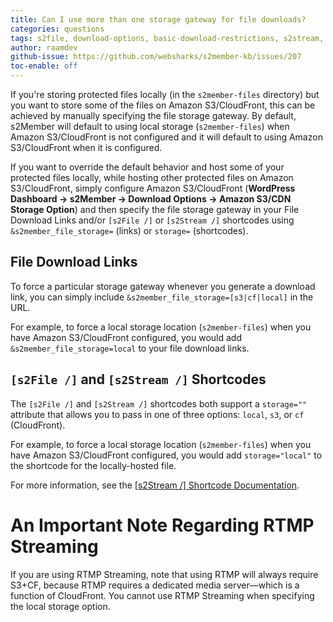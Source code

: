 ```yaml
---
title: Can I use more than one storage gateway for file downloads?
categories: questions
tags: s2file, download-options, basic-download-restrictions, s2stream, rtmp
author: raamdev
github-issue: https://github.com/websharks/s2member-kb/issues/207
toc-enable: off
---
```


If you're storing protected files locally (in the `s2member-files` directory) but you want to store some of the files on Amazon S3/CloudFront, this can be achieved by manually specifying the file storage gateway. By default, s2Member will default to using local storage (`s2member-files`) when Amazon S3/CloudFront is not configured and it will default to using Amazon S3/CloudFront when it is configured.

If you want to override the default behavior and host some of your protected files locally, while hosting other protected files on Amazon S3/CloudFront, simply configure Amazon S3/CloudFront (**WordPress Dashboard → s2Member → Download Options → Amazon S3/CDN Storage Option**) and then specify the file storage gateway in your File Download Links and/or `[s2File /]` or `[s2Stream /]` shortcodes using `&s2member_file_storage=` (links) or `storage=` (shortcodes).

## File Download Links
 
To force a particular storage gateway whenever you generate a download link, you can simply include `&s2member_file_storage=[s3|cf|local]` in the URL. 

For example, to force a local storage location (`s2member-files`) when you have Amazon S3/CloudFront configured, you would add `&s2member_file_storage=local` to your file download links.

## `[s2File /]` and `[s2Stream /]` Shortcodes

The `[s2File /]` and `[s2Stream /]` shortcodes both support a `storage=""` attribute that allows you to pass in one of three options: `local`, `s3`, or `cf` (CloudFront). 

For example, to force a local storage location (`s2member-files`) when you have Amazon S3/CloudFront configured, you would add `storage="local"` to the shortcode for the locally-hosted file.

For more information, see the [[s2Stream /] Shortcode Documentation](http://s2member.com/kb-article/s2stream-shortcode-documentation/#toc-f5f9fcf2).

# An Important Note Regarding RTMP Streaming

If you are using RTMP Streaming, note that using RTMP will always require S3+CF, because RTMP requires a dedicated media server—which is a function of CloudFront. You cannot use RTMP Streaming when specifying the local storage option.
